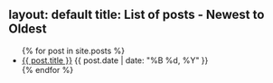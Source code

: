 layout: default
title: List of posts - Newest to Oldest
---
<ul>
  {% for post in site.posts  %}
    <li>
      <a href="{{ post.url }}">{{ post.title }}</a>
      <span class="post-date">{{ post.date | date: "%B %d, %Y" }}</span>
    </li>
  {% endfor %}
</ul>
